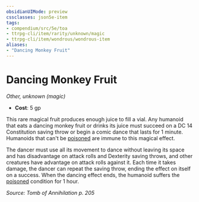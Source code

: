 ```yaml
---
obsidianUIMode: preview
cssclasses: json5e-item
tags:
- compendium/src/5e/toa
- ttrpg-cli/item/rarity/unknown/magic
- ttrpg-cli/item/wondrous/wondrous-item
aliases: 
- "Dancing Monkey Fruit"
---
```

# Dancing Monkey Fruit
*Other, unknown (magic)*  

- **Cost**: 5 gp

This rare magical fruit produces enough juice to fill a vial. Any humanoid that eats a dancing monkey fruit or drinks its juice must succeed on a DC 14 Constitution saving throw or begin a comic dance that lasts for 1 minute. Humanoids that can't be [poisoned](/3-Mechanics/CLI/rules/conditions.md#poisoned) are immune to this magical effect.

The dancer must use all its movement to dance without leaving its space and has disadvantage on attack rolls and Dexterity saving throws, and other creatures have advantage on attack rolls against it. Each time it takes damage, the dancer can repeat the saving throw, ending the effect on itself on a success. When the dancing effect ends, the humanoid suffers the [poisoned](/3-Mechanics/CLI/rules/conditions.md#poisoned) condition for 1 hour.

*Source: Tomb of Annihilation p. 205*